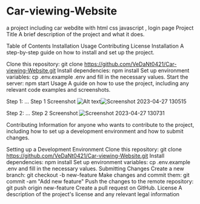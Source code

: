 # Car-viewing-Website
a project including car webdite with html css javascript , login page
Project Title
A brief description of the project and what it does.

Table of Contents
Installation
Usage
Contributing
License
Installation
A step-by-step guide on how to install and set up the project.

Clone this repository: git clone https://github.com/VeDaNt0421/Car-viewing-Website.git
Install dependencies: npm install
Set up environment variables: cp .env.example .env and fill in the necessary values.
Start the server: npm start
Usage
A guide on how to use the project, including any relevant code examples and screenshots.

Step 1: ...
Step 1 Screenshot
![Alt text]()![Screenshot 2023-04-27 130515](https://user-images.githubusercontent.com/72155662/235203849-8a2664a7-4f1e-41ba-87db-cd6af28d2f54.png)


Step 2: ...
Step 2 Screenshot
![Screenshot 2023-04-27 130731](https://user-images.githubusercontent.com/72155662/235204040-ce091336-a143-42b3-abeb-4ebefdcd6212.png)


Contributing
Information for anyone who wants to contribute to the project, including how to set up a development environment and how to submit changes.

Setting up a Development Environment
Clone this repository: git clone https://github.com/VeDaNt0421/Car-viewing-Website.git
Install dependencies: npm install
Set up environment variables: cp .env.example .env and fill in the necessary values.
Submitting Changes
Create a new branch: git checkout -b new-feature
Make changes and commit them: git commit -am "Add new feature"
Push the changes to the remote repository: git push origin new-feature
Create a pull request on GitHub.
License
A description of the project's license and any relevant legal information
